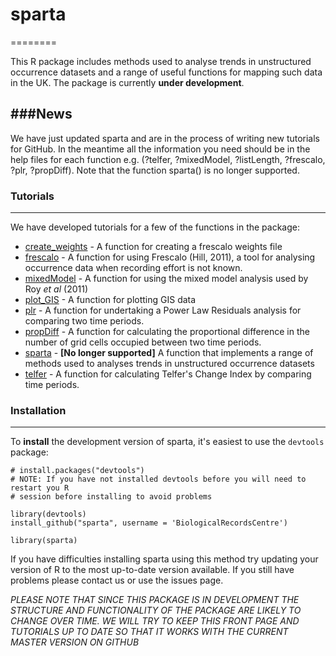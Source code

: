 # sparta
========

This R package includes methods used to analyse trends in unstructured occurrence datasets and a range of useful functions for mapping such data in the UK. The package is currently **under development**.

###News
----------------

We have just updated sparta and are in the process of writing new tutorials for GitHub. In the meantime all the information you need should be in the help files for each function e.g. (?telfer, ?mixedModel, ?listLength, ?frescalo, ?plr, ?propDiff). Note that the function sparta() is no longer supported.


### Tutorials
----------------
  
We have developed tutorials for a few of the functions in the package:

* [create_weights](https://github.com/BiologicalRecordsCentre/sparta/wiki/create_weights) - A function for creating a frescalo weights file  
* [frescalo](https://github.com/BiologicalRecordsCentre/sparta/wiki/frescalo) - A function for using Frescalo (Hill, 2011), a tool for analysing occurrence data when recording effort is not known.
* [mixedModel](https://github.com/BiologicalRecordsCentre/sparta/wiki/mixedModel) - A function for using the mixed model analysis used by Roy *et al* (2011)
* [plot_GIS](https://github.com/BiologicalRecordsCentre/sparta/wiki/plot_GIS) - A function for plotting GIS data
* [plr](https://github.com/BiologicalRecordsCentre/sparta/wiki/plr) - A function for undertaking a Power Law Residuals analysis for comparing two time periods.
* [propDiff](https://github.com/BiologicalRecordsCentre/sparta/wiki/propDiff) - A function for calculating the proportional difference in the number of grid cells occupied between two time periods.
* [sparta](https://github.com/BiologicalRecordsCentre/sparta/wiki/sparta) - **[No longer supported]** A function that implements a range of methods used to analyses trends in unstructured occurrence datasets
* [telfer](https://github.com/BiologicalRecordsCentre/sparta/wiki/telfer) - A function for calculating Telfer's Change Index by comparing time periods. 


  
### Installation
----------------

To **install** the development version of sparta, it's easiest to use the `devtools` package:

    # install.packages("devtools")
    # NOTE: If you have not installed devtools before you will need to restart you R
    # session before installing to avoid problems
    
    library(devtools)
    install_github("sparta", username = 'BiologicalRecordsCentre')
    
    library(sparta)

If you have difficulties installing sparta using this method try updating your version of R to the most up-to-date version available. If you still have problems please contact us or use the issues page.

*PLEASE NOTE THAT SINCE THIS PACKAGE IS IN DEVELOPMENT THE STRUCTURE AND FUNCTIONALITY OF THE PACKAGE ARE LIKELY TO CHANGE OVER TIME. WE WILL TRY TO KEEP THIS FRONT PAGE AND TUTORIALS UP TO DATE SO THAT IT WORKS WITH THE CURRENT MASTER VERSION ON GITHUB*
